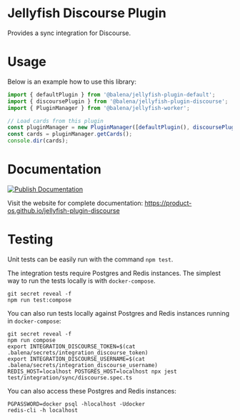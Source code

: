# Jellyfish Discourse Plugin

Provides a sync integration for Discourse.

# Usage

Below is an example how to use this library:

```js
import { defaultPlugin } from '@balena/jellyfish-plugin-default';
import { discoursePlugin } from '@balena/jellyfish-plugin-discourse';
import { PluginManager } from '@balena/jellyfish-worker';

// Load cards from this plugin
const pluginManager = new PluginManager([defaultPlugin(), discoursePlugin()]);
const cards = pluginManager.getCards();
console.dir(cards);
```

# Documentation

[![Publish Documentation](https://github.com/product-os/jellyfish-plugin-discourse/actions/workflows/publish-docs.yml/badge.svg)](https://github.com/product-os/jellyfish-plugin-discourse/actions/workflows/publish-docs.yml)

Visit the website for complete documentation: https://product-os.github.io/jellyfish-plugin-discourse

# Testing

Unit tests can be easily run with the command `npm test`.

The integration tests require Postgres and Redis instances. The simplest way to run the tests locally is with `docker-compose`.

```
git secret reveal -f
npm run test:compose
```

You can also run tests locally against Postgres and Redis instances running in `docker-compose`:
```
git secret reveal -f
npm run compose
export INTEGRATION_DISCOURSE_TOKEN=$(cat .balena/secrets/integration_discourse_token)
export INTEGRATION_DISCOURSE_USERNAME=$(cat .balena/secrets/integration_discourse_username)
REDIS_HOST=localhost POSTGRES_HOST=localhost npx jest test/integration/sync/discourse.spec.ts
```

You can also access these Postgres and Redis instances:
```
PGPASSWORD=docker psql -hlocalhost -Udocker
redis-cli -h localhost
```
